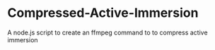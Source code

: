 # Compressed-Active-Immersion
A node.js script to create an ffmpeg command to to compress active immersion
